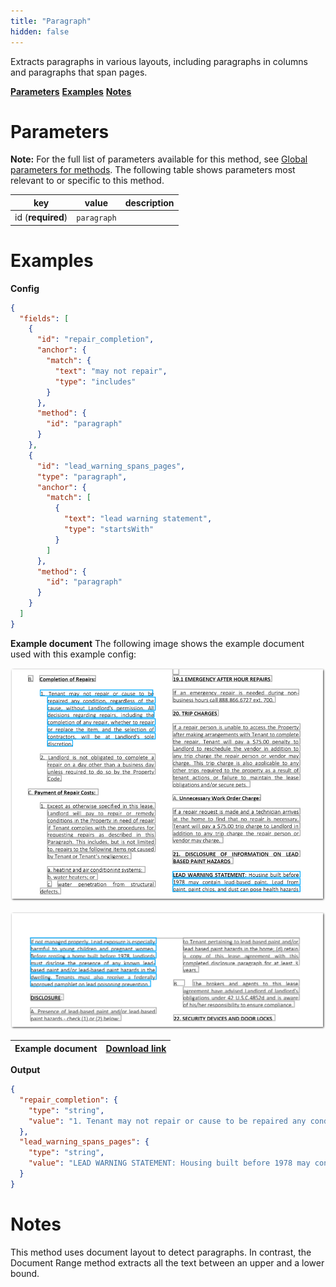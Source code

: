 ```yaml
---
title: "Paragraph"
hidden: false
---
```

Extracts paragraphs in various layouts, including paragraphs in columns and paragraphs that span pages. 

[**Parameters**](doc:document-range#parameters)
[**Examples**](doc:document-range#examples)
[**Notes**](doc:document-range#notes)

Parameters
====

**Note:** For the full list of parameters available for this method, see [Global parameters for methods](doc:method#global-parameters-for-methods). The following table shows parameters most relevant to or specific to this method.

| key               | value       | description |
| ----------------- | ----------- | ----------- |
| id (**required**) | `paragraph` |             |


Examples
====



**Config**

```json
{
  "fields": [
    {
      "id": "repair_completion",
      "anchor": {
        "match": {
          "text": "may not repair",
          "type": "includes"
        }
      },
      "method": {
        "id": "paragraph"
      }
    },
    {
      "id": "lead_warning_spans_pages",
      "type": "paragraph",
      "anchor": {
        "match": [
          {
            "text": "lead warning statement",
            "type": "startsWith"
          }
        ]
      },
      "method": {
        "id": "paragraph"
      }
    }
  ]
}
```

**Example document**
The following image shows the example document used with this example config:

![Click to enlarge](https://raw.githubusercontent.com/sensible-hq/sensible-docs/main/readme-sync/assets/v0/images/final/paragraph.png)

![Click to enlarge](https://raw.githubusercontent.com/sensible-hq/sensible-docs/main/readme-sync/assets/v0/images/final/paragraph_1.png)

| Example document | [Download link](https://raw.githubusercontent.com/sensible-hq/sensible-docs/main/readme-sync/assets/v0/pdfs/paragraph.pdf) |
| ----------- | ------------------------------------------------------------ |

**Output**

```json
{
  "repair_completion": {
    "type": "string",
    "value": "1. Tenant may not repair or cause to be repaired any condition, regardless of the cause, without Landlord's permission. All decisions regarding repairs, including the completion of any repair, whether to repair or replace the item, and the selection of contractors, will be at Landlord's sole discretion."
  },
  "lead_warning_spans_pages": {
    "type": "string",
    "value": "LEAD WARNING STATEMENT: Housing built before 1978 may contain lead-based paint. Lead from paint, paint chips, and dust can pose health hazards if not managed properly. Lead exposure is especially harmful to young children and pregnant women. Before renting a home built before 1978, landlords must disclose the presence of any known lead- based paint and/or lead-based paint hazards in the dwelling. Tenants must also receive a federally approved pamphlet on lead poisoning prevention."
  }
}
```


Notes
====

This method uses document layout to detect paragraphs. In contrast, the Document Range method extracts all the text between an upper and a lower bound. 

